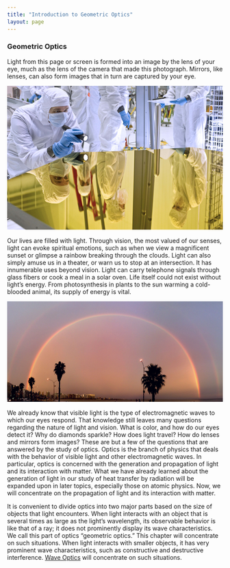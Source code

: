 ```yaml
---
title: "Introduction to Geometric Optics"
layout: page
---
```


### Geometric Optics

Light from this page or screen is formed into an image by the lens of your eye,
much as the lens of the camera that made this photograph. Mirrors, like lenses,
can also form images that in turn are captured by your eye.

![People in white clothing covered from head to toe and wearing blue colored gloves are working in a research laboratory setting, one person holding a flash light and analyzing and another reading a manuscript and so on. Their images are seen on a smooth colored glass top of a work table.](../resources/Figure_26_00_00.jpg "Image seen as a result of reflection of light on a plane smooth surface. (credit: NASA Goddard Photo and Video, via Flickr)")

Our lives are filled with light. Through vision, the most valued of our senses,
light can evoke spiritual emotions, such as when we view a magnificent sunset or
glimpse a rainbow breaking through the clouds. Light can also simply amuse us in
a theater, or warn us to stop at an intersection. It has innumerable uses beyond
vision. Light can carry telephone signals through glass fibers or cook a meal in
a solar oven. Life itself could not exist without light’s energy. From
photosynthesis in plants to the sun warming a cold-blooded animal, its supply of
energy is vital.

![](../resources/Figure_26_00_01.jpg "Double Rainbow over the bay of Pocitos in Montevideo, Uruguay. (credit: Madrax, Wikimedia Commons)")

We already know that visible light is the type of electromagnetic waves to which
our eyes respond. That knowledge still leaves many questions regarding the
nature of light and vision. What is color, and how do our eyes detect it? Why do
diamonds sparkle? How does light travel? How do lenses and mirrors form images?
These are but a few of the questions that are answered by the study of optics.
Optics is the branch of physics that deals with the behavior of visible light
and other electromagnetic waves. In particular, optics is concerned with the
generation and propagation of light and its interaction with matter. What we
have already learned about the generation of light in our study of heat transfer
by radiation will be expanded upon in later topics, especially those on atomic
physics. Now, we will concentrate on the propagation of light and its
interaction with matter.

It is convenient to divide optics into two major parts based on the size of
objects that light encounters. When light interacts with an object that is
several times as large as the light’s wavelength, its observable behavior is
like that of a ray; it does not prominently display its wave characteristics. We
call this part of optics “geometric optics.” This chapter will concentrate on
such situations. When light interacts with smaller objects, it has very
prominent wave characteristics, such as constructive and destructive
interference. [Wave Optics](../contents/ch27WaveOptics) will concentrate on such situations.
